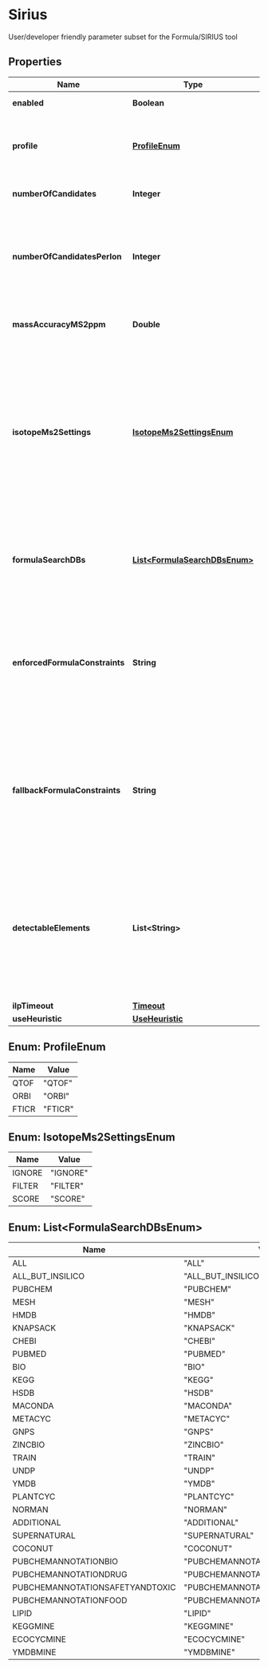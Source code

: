 

# Sirius

User/developer friendly parameter subset for the Formula/SIRIUS tool

## Properties

| Name | Type | Description | Notes |
|------------ | ------------- | ------------- | -------------|
|**enabled** | **Boolean** | tags whether the tool is enabled |  [optional] |
|**profile** | [**ProfileEnum**](#ProfileEnum) | Instrument specific profile for internal algorithms  Just select what comes closest to the instrument that was used for measuring the data. |  [optional] |
|**numberOfCandidates** | **Integer** | Number of formula candidates to keep as result list (Formula Candidates). |  [optional] |
|**numberOfCandidatesPerIon** | **Integer** | Use this parameter if you want to force SIRIUS to report at least  NumberOfCandidatesPerIon results per ionization.  if &lt;&#x3D; 0, this parameter will have no effect and just the top  NumberOfCandidates results will be reported. |  [optional] |
|**massAccuracyMS2ppm** | **Double** | Maximum allowed mass accuracy. Only molecular formulas within this mass window are considered. |  [optional] |
|**isotopeMs2Settings** | [**IsotopeMs2SettingsEnum**](#IsotopeMs2SettingsEnum) | Specify how isotope patterns in MS/MS should be handled.  &lt;p&gt;  FILTER: When filtering is enabled, molecular formulas are excluded if their  theoretical isotope pattern does not match the theoretical one, even if their MS/MS pattern has high score.  &lt;p&gt;  SCORE: Use them for SCORING. To use this the instrument should produce clear MS/MS isotope patterns  &lt;p&gt;  IGNORE: Ignore that there might be isotope patterns in MS/MS |  [optional] |
|**formulaSearchDBs** | [**List&lt;FormulaSearchDBsEnum&gt;**](#List&lt;FormulaSearchDBsEnum&gt;) | List Structure database to extract molecular formulas from to reduce formula search space.  SIRIUS is quite good at de novo formula annotation, so only enable if you have a good reason. |  [optional] |
|**enforcedFormulaConstraints** | **String** | These configurations hold the information how to autodetect elements based on the given formula constraints.  Note: If the compound is already assigned to a specific molecular formula, this annotation is ignored.  &lt;p&gt;  Enforced: Enforced elements are always considered |  [optional] |
|**fallbackFormulaConstraints** | **String** | These configurations hold the information how to autodetect elements based on the given formula constraints.  Note: If the compound is already assigned to a specific molecular formula, this annotation is ignored.  &lt;p&gt;  Fallback: Fallback elements are used, if the auto-detection fails (e.g. no isotope pattern available) |  [optional] |
|**detectableElements** | **List&lt;String&gt;** | These configurations hold the information how to autodetect elements based on the given formula constraints.  Note: If the compound is already assigned to a specific molecular formula, this annotation is ignored.  &lt;p&gt;  Detectable: Detectable elements are added to the chemical alphabet, if there are indications for them (e.g. in isotope pattern) |  [optional] |
|**ilpTimeout** | [**Timeout**](Timeout.md) |  |  [optional] |
|**useHeuristic** | [**UseHeuristic**](UseHeuristic.md) |  |  [optional] |



## Enum: ProfileEnum

| Name | Value |
|---- | -----|
| QTOF | &quot;QTOF&quot; |
| ORBI | &quot;ORBI&quot; |
| FTICR | &quot;FTICR&quot; |



## Enum: IsotopeMs2SettingsEnum

| Name | Value |
|---- | -----|
| IGNORE | &quot;IGNORE&quot; |
| FILTER | &quot;FILTER&quot; |
| SCORE | &quot;SCORE&quot; |



## Enum: List&lt;FormulaSearchDBsEnum&gt;

| Name | Value |
|---- | -----|
| ALL | &quot;ALL&quot; |
| ALL_BUT_INSILICO | &quot;ALL_BUT_INSILICO&quot; |
| PUBCHEM | &quot;PUBCHEM&quot; |
| MESH | &quot;MESH&quot; |
| HMDB | &quot;HMDB&quot; |
| KNAPSACK | &quot;KNAPSACK&quot; |
| CHEBI | &quot;CHEBI&quot; |
| PUBMED | &quot;PUBMED&quot; |
| BIO | &quot;BIO&quot; |
| KEGG | &quot;KEGG&quot; |
| HSDB | &quot;HSDB&quot; |
| MACONDA | &quot;MACONDA&quot; |
| METACYC | &quot;METACYC&quot; |
| GNPS | &quot;GNPS&quot; |
| ZINCBIO | &quot;ZINCBIO&quot; |
| TRAIN | &quot;TRAIN&quot; |
| UNDP | &quot;UNDP&quot; |
| YMDB | &quot;YMDB&quot; |
| PLANTCYC | &quot;PLANTCYC&quot; |
| NORMAN | &quot;NORMAN&quot; |
| ADDITIONAL | &quot;ADDITIONAL&quot; |
| SUPERNATURAL | &quot;SUPERNATURAL&quot; |
| COCONUT | &quot;COCONUT&quot; |
| PUBCHEMANNOTATIONBIO | &quot;PUBCHEMANNOTATIONBIO&quot; |
| PUBCHEMANNOTATIONDRUG | &quot;PUBCHEMANNOTATIONDRUG&quot; |
| PUBCHEMANNOTATIONSAFETYANDTOXIC | &quot;PUBCHEMANNOTATIONSAFETYANDTOXIC&quot; |
| PUBCHEMANNOTATIONFOOD | &quot;PUBCHEMANNOTATIONFOOD&quot; |
| LIPID | &quot;LIPID&quot; |
| KEGGMINE | &quot;KEGGMINE&quot; |
| ECOCYCMINE | &quot;ECOCYCMINE&quot; |
| YMDBMINE | &quot;YMDBMINE&quot; |



